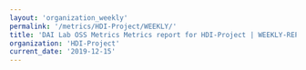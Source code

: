 ```yaml
---
layout: 'organization_weekly'
permalink: '/metrics/HDI-Project/WEEKLY/'
title: 'DAI Lab OSS Metrics Metrics report for HDI-Project | WEEKLY-REPORT-2019-12-15'
organization: 'HDI-Project'
current_date: '2019-12-15'
---
```


